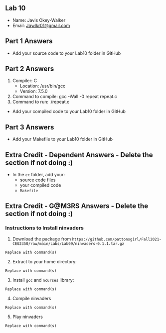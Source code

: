 ## Lab 10

- Name: Javis Okey-Walker
- Email: Jqwlkr01@gmail.com

## Part 1 Answers

- Add your source code to your Lab10 folder in GitHub

## Part 2 Answers

1. Compiler: C
   - Location: /usr/bin/gcc
   - Version: 7.5.0
2. Command to compile: gcc -Wall -0 repeat repeat.c
3. Command to run: ./repeat.c

- Add your compiled code to your Lab10 folder in GitHub

## Part 3 Answers

- Add your Makefile to your Lab10 folder in GitHub

## Extra Credit - Dependent Answers - Delete the section if not doing :)

- In the `ec` folder, add your:
  - source code files
  - your compiled code
  - `Makefile`

## Extra Credit - G@M3RS Answers - Delete the section if not doing :)

### Instructions to Install ninvaders

1. Download the package from `https://github.com/pattonsgirl/Fall2021-CEG2350/raw/main/Labs/Lab09/ninvaders-0.1.1.tar.gz`

```
Replace with command(s)
```

2. Extract to your home directory:

```
Replace with command(s)
```

3. Install `gcc` and `ncurses` library:

```
Replace with command(s)
```

4. Compile ninvaders

```
Replace with command(s)
```

5. Play ninvaders

```
Replace with command(s)
```
